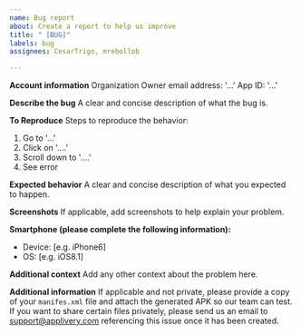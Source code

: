 ```yaml
---
name: Bug report
about: Create a report to help us improve
title: " [BUG]"
labels: bug
assignees: CesarTrigo, mrebollob

---
```


**Account information**
Organization Owner email address: '...'
App ID: '...'

**Describe the bug**
A clear and concise description of what the bug is.

**To Reproduce**
Steps to reproduce the behavior:
1. Go to '...'
2. Click on '....'
3. Scroll down to '....'
4. See error

**Expected behavior**
A clear and concise description of what you expected to happen.

**Screenshots**
If applicable, add screenshots to help explain your problem.

**Smartphone (please complete the following information):**
 - Device: [e.g. iPhone6]
 - OS: [e.g. iOS8.1]

**Additional context**
Add any other context about the problem here.

**Additional information**
If applicable and not private, please provide a copy of your `manifes.xml` file and attach the generated APK so our team can test. If you want to share certain files privately, please send us an email to support@applivery.com referencing this issue once it has been created.
